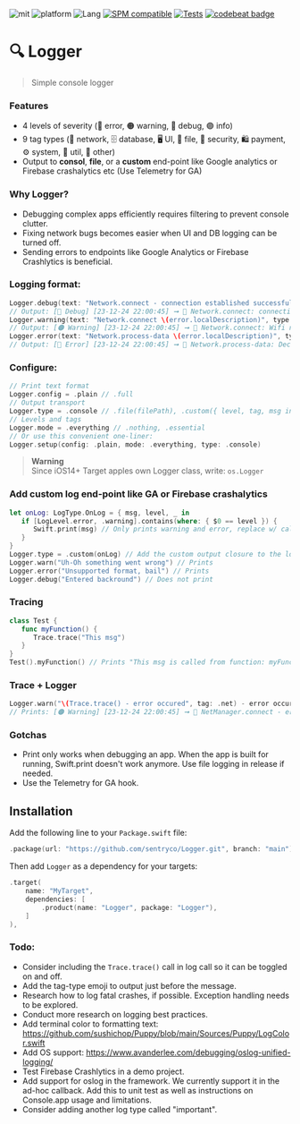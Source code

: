 ![mit](https://img.shields.io/badge/License-MIT-brightgreen.svg)
![platform](https://img.shields.io/badge/Platform-iOS/macOS-blue.svg)
![Lang](https://img.shields.io/badge/Language-Swift%205-orange.svg)
[![SPM compatible](https://img.shields.io/badge/SPM-compatible-4BC51D.svg?style=flat)](https://github.com/apple/swift)
[![Tests](https://github.com/sentryco/Logger/actions/workflows/Tests.yml/badge.svg)](https://github.com/sentryco/Logger/actions/workflows/Tests.yml)
[![codebeat badge](https://codebeat.co/badges/1b701174-9272-4fc9-9de4-3e12af2094d6)](https://codebeat.co/projects/github-com-sentryco-logger-main)

# 🔍 Logger

> Simple console logger

### Features
- 4 levels of severity (🔴 error, 🟠 warning, 🔵️ debug, 🟣 info)
- 9 tag types (📡 network, 🗄 database, 🖥 UI, 💾 file, 🔑 security, 🛍 payment, ⚙️ system, 🧰 util, 📝 other)
- Output to **consol**, **file**, or a **custom** end-point like Google analytics or Firebase crashalytics etc (Use Telemetry for GA)

### Why Logger?
- Debugging complex apps efficiently requires filtering to prevent console clutter.
- Fixing network bugs becomes easier when UI and DB logging can be turned off.
- Sending errors to endpoints like Google Analytics or Firebase Crashlytics is beneficial.



### Logging format:
```swift
Logger.debug(text: "Network.connect - connection established successfully", type: .net)
// Output: [🔵️ Debug] [23-12-24 22:00:45] ➞ 📡 Network.connect: connection established successfully
Logger.warning(text: "Network.connect \(error.localDescription)", type: .net)
// Output: [️🟠 Warning] [23-12-24 22:00:45] ➞ 📡 Network.connect: Wifi not turned on
Logger.error(text: "Network.process-data \(error.localDescription)", type: .net)
// Output: [🔴 Error] [23-12-24 22:00:45] ➞ 📡 Network.process-data: Decoding was unsuccessful. Nothing was saved
```

### Configure:
```swift
// Print text format
Logger.config = .plain // .full
// Output transport
Logger.type = .console // .file(filePath), .custom({ level, tag, msg in })
// Levels and tags
Logger.mode = .everything // .nothing, .essential
// Or use this convenient one-liner:
Logger.setup(config: .plain, mode: .everything, type: .console)
```

> **Warning**  
> Since iOS14+ Target apples own Logger class, write: `os.Logger`


### Add custom log end-point like GA or Firebase crashalytics
```swift
let onLog: LogType.OnLog = { msg, level, _ in
   if [LogLevel.error, .warning].contains(where: { $0 == level }) {
      Swift.print(msg) // Only prints warning and error, replace w/ call to GA etc
   }
}
Logger.type = .custom(onLog) // Add the custom output closure to the logger
Logger.warn("Uh-Oh something went wrong") // Prints
Logger.error("Unsupported format, bail") // Prints
Logger.debug("Entered backround") // Does not print
```

### Tracing
```swift
class Test {
   func myFunction() {
      Trace.trace("This msg")
   }
}
Test().myFunction() // Prints "This msg is called from function: myFunction in class: Test on line: 13"
```

### Trace + Logger
```swift
Logger.warn("\(Trace.trace() - error occured", tag: .net) - error occured") // Called inside NetManager.connect
// Prints: [️🟠 Warning] [23-12-24 22:00:45] ➞ 📡 NetManager.connect - error occured
```

### Gotchas
- Print only works when debugging an app. When the app is built for running, Swift.print doesn't work anymore. Use file logging in release if needed.
- Use the Telemetry for GA hook.

## Installation
Add the following line to your `Package.swift` file:

```swift
.package(url: "https://github.com/sentryco/Logger.git", branch: "main")
```

Then add `Logger` as a dependency for your targets:

```swift
.target(
    name: "MyTarget",
    dependencies: [
        .product(name: "Logger", package: "Logger"),
    ]
),
```

### Todo:
- Consider including the `Trace.trace()` call in log call so it can be toggled on and off.
- Add the tag-type emoji to output just before the message.
- Research how to log fatal crashes, if possible. Exception handling needs to be explored.
- Conduct more research on logging best practices.
- Add terminal color to formatting text: https://github.com/sushichop/Puppy/blob/main/Sources/Puppy/LogColor.swift
- Add OS support:  https://www.avanderlee.com/debugging/oslog-unified-logging/
- Test Firebase Crashlytics in a demo project.
- Add support for oslog in the framework. We currently support it in the ad-hoc callback. Add this to unit test as well as instructions on Console.app usage and limitations.
- Consider adding another log type called "important".
